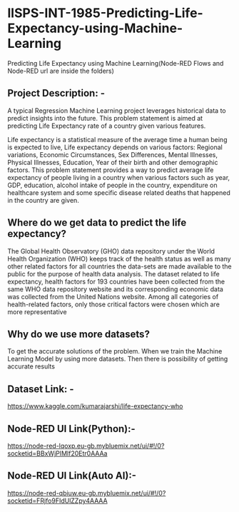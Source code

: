 # llSPS-INT-1985-Predicting-Life-Expectancy-using-Machine-Learning
Predicting Life Expectancy using Machine Learning(Node-RED Flows and Node-RED url are inside the folders)
## Project Description: -
A typical Regression Machine Learning project leverages historical data to predict insights into the future. This problem statement is aimed at predicting Life Expectancy rate of a country given various features.

Life expectancy is a statistical measure of the average time a human being is expected to live, Life expectancy depends on various factors: Regional variations, Economic Circumstances, Sex Differences, Mental Illnesses, Physical Illnesses, Education, Year of their birth and other demographic factors. This problem statement provides a way to predict average life expectancy of people living in a country when various factors such as year, GDP, education, alcohol intake of people in the country, expenditure on healthcare system and some specific disease related deaths that happened in the country are given.
## Where do we get data to predict the life expectancy?
The Global Health Observatory (GHO) data repository under the World Health Organization (WHO) keeps track of the health status as well as many other related factors for all countries the data-sets are made available to the public for the purpose of health data analysis. The dataset related to life expectancy, health factors for 193 countries have been collected from the same WHO data repository website and its corresponding economic data was collected from the United Nations website. Among all categories of health-related factors, only those critical factors were chosen which are more representative
## Why do we use more datasets?
To get the accurate solutions of the problem. When we train the Machine Learning Model by using more datasets. Then there is possibility of getting accurate results	
## Dataset Link: - 
https://www.kaggle.com/kumarajarshi/life-expectancy-who
## Node-RED UI Link(Python):-
https://node-red-lqoxp.eu-gb.mybluemix.net/ui/#!/0?socketid=BBxWjPIMlf20Etr0AAAa
## Node-RED UI Link(Auto AI):-
https://node-red-qbiuw.eu-gb.mybluemix.net/ui/#!/0?socketid=FRjfo9FIdUlZZpy4AAAA
